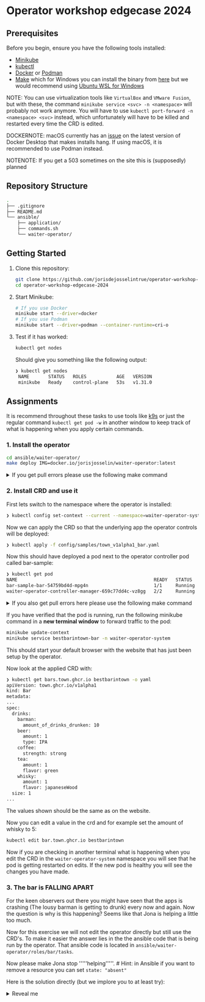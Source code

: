 
# Operator workshop edgecase 2024

## Prerequisites

Before you begin, ensure you have the following tools installed:

- [Minikube](https://minikube.sigs.k8s.io/docs/start/)
- [kubectl](https://kubernetes.io/docs/tasks/tools/)
- [Docker](https://docs.docker.com/get-docker/) or [Podman](https://podman.io/docs/installation)
- [Make](https://www.gnu.org/software/make/) which for Windows you can install the binary from [here](https://gnuwin32.sourceforge.net/packages/make.htm) but we would recommend using [Ubuntu WSL for Windows](https://ubuntu.com/desktop/wsl)

NOTE: You can use virtualization tools like `VirtualBox` and `VMware Fusion`, but with these, the command `minikube service <svc> -n <namespace>` will probably not work anymore. You will have to use `kubectl port-forward -n <namespace> <svc>` instead, which unfortunately will have to be killed and restarted every time the CRD is edited.

DOCKERNOTE: macOS currently has an [issue](https://github.com/docker/cli/issues/5412) on the latest version of Docker Desktop that makes installs hang. If using macOS, it is recommended to use Podman instead.

NOTENOTE: If you get a 503 sometimes on the site this is (supposedly) planned

## Repository Structure

```bash
.
├── .gitignore
├── README.md
└── ansible/
    ├── application/
    ├── commands.sh
    └── waiter-operator/
```

## Getting Started

1. Clone this repository:
   ```bash
   git clone https://github.com/jorisdejosselintrue/operator-workshop-edgecase-2024.git
   cd operator-workshop-edgecase-2024
   ```

2. Start Minikube:
   ```bash
   # If you use Docker
   minikube start --driver=docker
   # If you use Podman
   minikube start --driver=podman --container-runtime=cri-o
   ```

3. Test if it has worked:
   ```bash
   kubectl get nodes
   ```
   Should give you something like the following output:
   ```bash
   ❯ kubectl get nodes
    NAME       STATUS   ROLES           AGE   VERSION
    minikube   Ready    control-plane   53s   v1.31.0
   ```

## Assignments

It is recommend throughout these tasks to use tools like [k9s](https://k9scli.io/topics/install/) or just the regular command `kubectl get pod -w` in another window to keep track of what is happening when you apply certain commands.

### 1. Install the operator

```bash
cd ansible/waiter-operator/
make deploy IMG=docker.io/jorisjosselin/waiter-operator:latest
```

<details>
  <summary>If you get pull errors please use the following make command</summary>
```bash
make deploy IMG=trcr.nl/ec/waiter-operator:latest
```
</details>

### 2. Install CRD and use it
First lets switch to the namespace where the operator is installed:
```bash
❯ kubectl config set-context --current --namespace=waiter-operator-system
```

Now we can apply the CRD so that the underlying app the operator controls will be deployed:
```bash
❯ kubectl apply -f config/samples/town_v1alpha1_bar.yaml
```

Now this should have deployed a pod next to the operator controller pod called bar-sample:
```bash
❯ kubectl get pod
NAME                                                  READY   STATUS    RESTARTS   AGE
bar-sample-bar-54759bd4d-mpg4n                        1/1     Running   0          63s
waiter-operator-controller-manager-659c77dd4c-vz8gg   2/2     Running   0          3m4s
```

<details>
  <summary>If you also get pull errors here please use the following make command</summary>
```bash
kubectl patch Bar bestbarintown --type='merge' -p '{"spec": { "image": "trcr.nl/ec/waiter-operator-site" } }'
```
</details>

If you have verified that the pod is running, run the following minikube command in a **new terminal window** to forward traffic to the pod:
```bash
minikube update-context
minikube service bestbarintown-bar -n waiter-operator-system
```
This should start your default browser with the website that has just been setup by the operator.

Now look at the applied CRD with:
```bash
❯ kubectl get bars.town.ghcr.io bestbarintown -o yaml
apiVersion: town.ghcr.io/v1alpha1
kind: Bar
metadata:
...
spec:
  drinks:
    barman:
      amount_of_drinks_drunken: 10
    beer:
      amount: 1
      type: IPA
    coffee:
      strength: strong
    tea:
      amount: 1
      flavor: green
    whisky:
      amount: 1
      flavor: japaneseWood
  size: 1
...
```
The values shown should be the same as on the website.

Now you can edit a value in the crd and for example set the amount of whisky to 5:
```bash
kubectl edit bar.town.ghcr.io bestbarintown
```
Now if you are checking in another terminal what is happening when you edit the CRD in the `waiter-operator-system` namespace you will see that he pod is getting restarted on edits. If the new pod is healthy you will see the changes you have made.

### 3. The bar is FALLING APART
For the keen observers out there you might have seen that the apps is crashing (The lousy barman is getting to drunk) every now and again. Now the question is why is this happening? Seems like that Jona is helping a little too much.

Now for this exercise we will not edit the operator directly but still use the CRD's. To make it easier the answer lies in the the ansible code that is being run by the operator. That ansible code is located in `ansible/waiter-operator/roles/bar/tasks`.

Now please make Jona stop '''''helping'''''. # Hint: in Ansible if you want to remove a resource you can set `state: "absent"`

Here is the solution directly (but we implore you to at least try):
<details>
  <summary>Reveal me</summary>
  The following cronjob is the one spanning the job that makes the barman drunk (Adds an integer):

  ```
  ❯ kubectl get cronjobs.batch
  NAME                        SCHEDULE      TIMEZONE   SUSPEND   ACTIVE   LAST SCHEDULE   AGE
  bestbarintown-jona-helper   */1 * * * *   <none>     False     0        <none>          44s
  ```

  In the 'Add the Jona helper' task in the 'ansible/waiter-operator/roles/bar/tasks/main.yml' file, you can see the following state being set as 'present' by default:

  ```
  - name: Add the Jona helper
    kubernetes.core.k8s:
      state: "{{ stopitjona | default('present') }}"
  ```

  You can disable the cronjob with the following patch on the CRD:

  ```
  kubectl patch Bar bestbarintown --type='merge' -p '{"spec": { "stopitjona": "absent" } }'
  ```

  After waiting a bit the cronjob should not be there anymore:

  ```
  ❯ k get cronjobs.batch
  No resources found in waiter-operator-system namespace.
  ```
</details>
